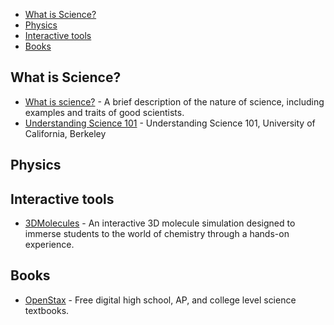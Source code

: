 
- [What is Science?](#what-is-science)
- [Physics](#physics)
- [Interactive tools](#interactive-tools)
- [Books](#books)

## What is Science?

- [What is science?](https://youtu.be/TclBJZuUAOY) - A brief description of the nature of science, including examples and traits of good scientists.
- [Understanding Science 101](https://undsci.berkeley.edu/understanding-science-101/what-is-science/) - Understanding Science 101, University of California, Berkeley

## Physics


## Interactive tools

- [3DMolecules](https://apps.apple.com/app/id1639183447) - An interactive 3D molecule simulation designed to immerse students to the world of chemistry through a hands-on experience.

## Books

- [OpenStax](https://openstax.org/subjects/science) - Free digital high school, AP, and college level science textbooks.